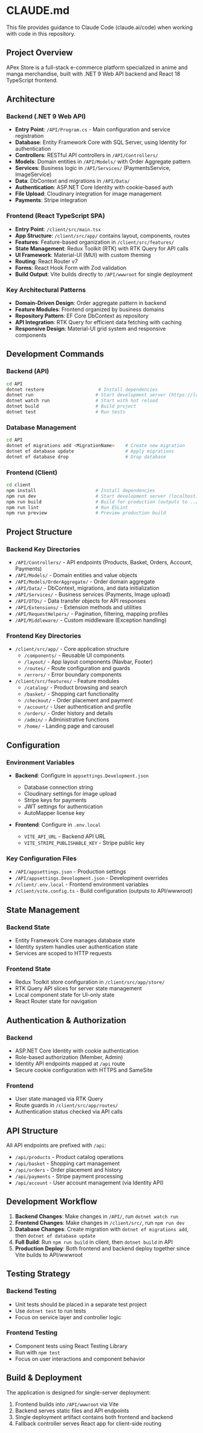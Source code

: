 # CLAUDE.md

This file provides guidance to Claude Code (claude.ai/code) when working with code in this repository.

## Project Overview

APex Store is a full-stack e-commerce platform specialized in anime and manga merchandise, built with .NET 9 Web API backend and React 18 TypeScript frontend.

## Architecture

### Backend (.NET 9 Web API)
- **Entry Point**: `/API/Program.cs` - Main configuration and service registration
- **Database**: Entity Framework Core with SQL Server, using Identity for authentication
- **Controllers**: RESTful API controllers in `/API/Controllers/`
- **Models**: Domain entities in `/API/Models/` with Order Aggregate pattern
- **Services**: Business logic in `/API/Services/` (PaymentsService, ImageService)
- **Data**: DbContext and migrations in `/API/Data/`
- **Authentication**: ASP.NET Core Identity with cookie-based auth
- **File Upload**: Cloudinary integration for image management
- **Payments**: Stripe integration

### Frontend (React TypeScript SPA)
- **Entry Point**: `/client/src/main.tsx`
- **App Structure**: `/client/src/app/` contains layout, components, routes
- **Features**: Feature-based organization in `/client/src/features/`
- **State Management**: Redux Toolkit (RTK) with RTK Query for API calls
- **UI Framework**: Material-UI (MUI) with custom theming
- **Routing**: React Router v7
- **Forms**: React Hook Form with Zod validation
- **Build Output**: Vite builds directly to `/API/wwwroot` for single deployment

### Key Architectural Patterns
- **Domain-Driven Design**: Order aggregate pattern in backend
- **Feature Modules**: Frontend organized by business domains
- **Repository Pattern**: EF Core DbContext as repository
- **API Integration**: RTK Query for efficient data fetching with caching
- **Responsive Design**: Material-UI grid system and responsive components

## Development Commands

### Backend (API)
```bash
cd API
dotnet restore                    # Install dependencies
dotnet run                       # Start development server (https://localhost:5001)
dotnet watch run                 # Start with hot reload
dotnet build                     # Build project
dotnet test                      # Run tests
```

### Database Management
```bash
cd API
dotnet ef migrations add <MigrationName>    # Create new migration
dotnet ef database update                   # Apply migrations
dotnet ef database drop                     # Drop database
```

### Frontend (Client)
```bash
cd client
npm install                      # Install dependencies
npm run dev                      # Start development server (localhost:3000)
npm run build                    # Build for production (outputs to ../API/wwwroot)
npm run lint                     # Run ESLint
npm run preview                  # Preview production build
```

## Project Structure

### Backend Key Directories
- `/API/Controllers/` - API endpoints (Products, Basket, Orders, Account, Payments)
- `/API/Models/` - Domain entities and value objects
- `/API/Models/OrderAggregate/` - Order domain aggregate
- `/API/Data/` - DbContext, migrations, and data initialization
- `/API/Services/` - Business services (Payments, Image upload)
- `/API/DTOs/` - Data transfer objects for API responses
- `/API/Extensions/` - Extension methods and utilities
- `/API/RequestHelpers/` - Pagination, filtering, mapping profiles
- `/API/Middleware/` - Custom middleware (Exception handling)

### Frontend Key Directories
- `/client/src/app/` - Core application structure
  - `/components/` - Reusable UI components
  - `/layout/` - App layout components (Navbar, Footer)
  - `/routes/` - Route configuration and guards
  - `/errors/` - Error boundary components
- `/client/src/features/` - Feature modules
  - `/catalog/` - Product browsing and search
  - `/basket/` - Shopping cart functionality
  - `/checkout/` - Order placement and payment
  - `/account/` - User authentication and profile
  - `/orders/` - Order history and details
  - `/admin/` - Administrative functions
  - `/home/` - Landing page and carousel

## Configuration

### Environment Variables
- **Backend**: Configure in `appsettings.Development.json`
  - Database connection string
  - Cloudinary settings for image upload
  - Stripe keys for payments
  - JWT settings for authentication
  - AutoMapper license key

- **Frontend**: Configure in `.env.local`
  - `VITE_API_URL` - Backend API URL
  - `VITE_STRIPE_PUBLISHABLE_KEY` - Stripe public key

### Key Configuration Files
- `/API/appsettings.json` - Production settings
- `/API/appsettings.Development.json` - Development overrides
- `/client/.env.local` - Frontend environment variables
- `/client/vite.config.ts` - Build configuration (outputs to API/wwwroot)

## State Management

### Backend State
- Entity Framework Core manages database state
- Identity system handles user authentication state
- Services are scoped to HTTP requests

### Frontend State
- Redux Toolkit store configuration in `/client/src/app/store/`
- RTK Query API slices for server state management
- Local component state for UI-only state
- React Router state for navigation

## Authentication & Authorization

### Backend
- ASP.NET Core Identity with cookie authentication
- Role-based authorization (Member, Admin)
- Identity API endpoints mapped at `/api` route
- Secure cookie configuration with HTTPS and SameSite

### Frontend
- User state managed via RTK Query
- Route guards in `/client/src/app/routes/`
- Authentication status checked via API calls

## API Structure

All API endpoints are prefixed with `/api`:
- `/api/products` - Product catalog operations
- `/api/basket` - Shopping cart management
- `/api/orders` - Order placement and history
- `/api/payments` - Stripe payment processing
- `/api/account` - User account management (via Identity API)

## Development Workflow

1. **Backend Changes**: Make changes in `/API/`, run `dotnet watch run`
2. **Frontend Changes**: Make changes in `/client/src/`, run `npm run dev`
3. **Database Changes**: Create migration with `dotnet ef migrations add`, then `dotnet ef database update`
4. **Full Build**: Run `npm run build` in client, then `dotnet build` in API
5. **Production Deploy**: Both frontend and backend deploy together since Vite builds to API/wwwroot

## Testing Strategy

### Backend Testing
- Unit tests should be placed in a separate test project
- Use `dotnet test` to run tests
- Focus on service layer and controller logic

### Frontend Testing
- Component tests using React Testing Library
- Run with `npm test`
- Focus on user interactions and component behavior

## Build & Deployment

The application is designed for single-server deployment:
1. Frontend builds into `/API/wwwroot` via Vite
2. Backend serves static files and API endpoints
3. Single deployment artifact contains both frontend and backend
4. Fallback controller serves React app for client-side routing